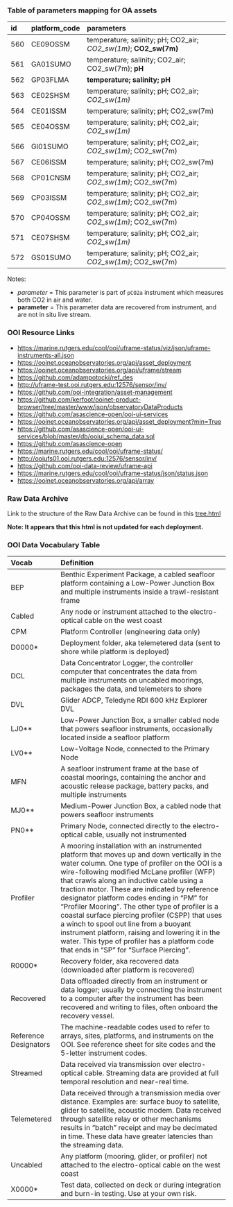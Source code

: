 ### Table of parameters mapping for OA assets

| id  | platform_code | parameters                                                       |
|:--- |:------------- |:---------------------------------------------------------------- |
| 560 | CE09OSSM      | temperature; salinity; pH; CO2_air; *CO2_sw(1m)*; **CO2_sw(7m)** |
| 561 | GA01SUMO      | temperature; salinity; CO2_air; CO2_sw(7m); **pH**               |
| 562 | GP03FLMA      | **temperature; salinity; pH**                                    |
| 563 | CE02SHSM      | temperature; salinity; pH; CO2_air; *CO2_sw(1m)*                 |
| 564 | CE01ISSM      | temperature; salinity; pH; CO2_sw(7m)                            |
| 565 | CE04OSSM      | temperature; salinity; pH; CO2_air; *CO2_sw(1m)*                 |
| 566 | GI01SUMO      | temperature; salinity; pH; CO2_air; *CO2_sw(1m)*; CO2_sw(7m)     |
| 567 | CE06ISSM      | temperature; salinity; pH; CO2_sw(7m)                            |
| 568 | CP01CNSM      | temperature; salinity; pH; CO2_air; *CO2_sw(1m)*; CO2_sw(7m)     |
| 569 | CP03ISSM      | temperature; salinity; pH; CO2_air; *CO2_sw(1m)*; CO2_sw(7m)     |
| 570 | CP04OSSM      | temperature; salinity; pH; CO2_air; *CO2_sw(1m)*; CO2_sw(7m)     |
| 571 | CE07SHSM      | temperature; salinity; pH; CO2_air; *CO2_sw(1m)*                 |
| 572 | GS01SUMO      | temperature; salinity; pH; CO2_air; *CO2_sw(1m)*; CO2_sw(7m)     |

Notes:
- *parameter* = This parameter is part of `pCO2a` instrument which measures both CO2 in air and water.
- **parameter** = This parameter data are recovered from instrument, and are not in situ live stream.

### OOI Resource Links

- https://marine.rutgers.edu/cool/ooi/uframe-status/viz/json/uframe-instruments-all.json
- https://ooinet.oceanobservatories.org/api/asset_deployment
- https://ooinet.oceanobservatories.org/api/uframe/stream
- https://github.com/adampotocki/ref_des
- http://uframe-test.ooi.rutgers.edu:12576/sensor/inv/
- https://github.com/ooi-integration/asset-management
- https://github.com/kerfoot/ooinet-product-browser/tree/master/www/json/observatoryDataProducts
- https://github.com/asascience-open/ooi-ui-services
- https://ooinet.oceanobservatories.org/api/asset_deployment?min=True
- https://github.com/asascience-open/ooi-ui-services/blob/master/db/ooiui_schema_data.sql
- https://github.com/asascience-open
- https://marine.rutgers.edu/cool/ooi/uframe-status/
- http://ooiufs01.ooi.rutgers.edu:12576/sensor/inv/
- https://github.com/ooi-data-review/uframe-api
- https://marine.rutgers.edu/cool/ooi/uframe-status/json/status.json
- https://ooinet.oceanobservatories.org/api/array

### Raw Data Archive

Link to the structure of the Raw Data Archive can be found in this [tree.html](https://rawdata.oceanobservatories.org/files/.tree.html)

**Note: It appears that this html is not updated for each deployment.**

### OOI Data Vocabulary Table

| Vocab                 | Definition |
|:--------------------- |:----------- |
| BEP 	                | Benthic Experiment Package, a cabled seafloor platform containing a Low-Power Junction Box and multiple instruments inside a trawl-resistant frame |
| Cabled                | Any node or instrument attached to the electro-optical cable on the west coast |
| CPM 	                | Platform Controller (engineering data only) |
| D0000\*               | Deployment folder, aka telemetered data (sent to shore while platform is deployed) |
| DCL 	                | Data Concentrator Logger, the controller computer that concentrates the data from multiple instruments on uncabled moorings, packages the data, and telemeters to shore |
| DVL 	                | Glider ADCP, Teledyne RDI 600 kHz Explorer DVL |
| LJ0\*\*               | Low-Power Junction Box, a smaller cabled node that powers seafloor instruments, occasionally located inside a seafloor platform |
| LV0\*\*               | Low-Voltage Node, connected to the Primary Node |
| MFN 	                | A seafloor instrument frame at the base of coastal moorings, containing the anchor and acoustic release package, battery packs, and multiple instruments |
| MJ0\*\*               | Medium-Power Junction Box, a cabled node that powers seafloor instruments |
| PN0\*\*               | Primary Node, connected directly to the electro-optical cable, usually not instrumented |
| Profiler              | A mooring installation with an instrumented platform that moves up and down vertically in the water column. One type of profiler on the OOI is a wire-following modified McLane profiler (WFP) that crawls along an inductive cable using a traction motor. These are indicated by reference designator platform codes ending in “PM” for “Profiler Mooring”. The other type of profiler is a coastal surface piercing profiler (CSPP) that uses a winch to spool out line from a buoyant instrument platform, raising and lowering it in the water. This type of profiler has a platform code that ends in “SP” for “Surface Piercing”. |
| R0000\*               | Recovery folder, aka recovered data (downloaded after platform is recovered) |
| Recovered             | Data offloaded directly from an instrument or data logger; usually by connecting the instrument to a computer after the instrument has been recovered and writing to files, often onboard the recovery vessel. |
| Reference Designators | The machine-readable codes used to refer to arrays, sites, platforms, and instruments on the OOI. See reference sheet for site codes and the 5-letter instrument codes. |
| Streamed 	            | Data received via transmission over electro-optical cable. Streaming data are provided at full temporal resolution and near-real time. |
| Telemetered           | Data received through a transmission media over distance. Examples are: surface buoy to satellite, glider to satellite, acoustic modem. Data received through satellite relay or other mechanisms results in “batch” receipt and may be decimated in time. These data have greater latencies than the streaming data. |
| Uncabled 	            | Any platform (mooring, glider, or profiler) not attached to the electro-optical cable on the west coast |
| X0000\* 	            | Test data, collected on deck or during integration and burn-in testing. Use at your own risk. |
